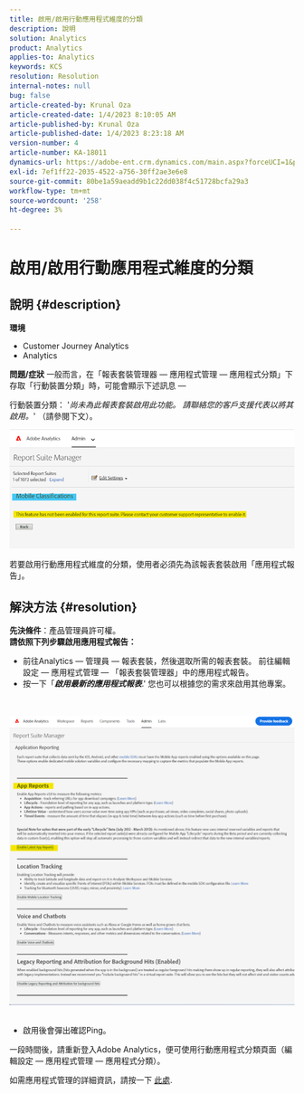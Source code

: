 ```yaml
---
title: 啟用/啟用行動應用程式維度的分類
description: 說明
solution: Analytics
product: Analytics
applies-to: Analytics
keywords: KCS
resolution: Resolution
internal-notes: null
bug: false
article-created-by: Krunal Oza
article-created-date: 1/4/2023 8:10:05 AM
article-published-by: Krunal Oza
article-published-date: 1/4/2023 8:23:18 AM
version-number: 4
article-number: KA-18011
dynamics-url: https://adobe-ent.crm.dynamics.com/main.aspx?forceUCI=1&pagetype=entityrecord&etn=knowledgearticle&id=abc8232e-078c-ed11-81ac-6045bd0063aa
exl-id: 7ef1ff22-2035-4522-a756-30ff2ae3e6e8
source-git-commit: 80be1a59aeadd9b1c22dd038f4c51728bcfa29a3
workflow-type: tm+mt
source-wordcount: '258'
ht-degree: 3%

---
```


# 啟用/啟用行動應用程式維度的分類

## 說明 {#description}

<b>環境</b>
- Customer Journey Analytics
- Analytics



<b>問題/症狀</b>
一般而言，在「報表套裝管理器 — 應用程式管理 — 應用程式分類」下存取「行動裝置分類」時，可能會顯示下述訊息 — 

行動裝置分類： &#39;*尚未為此報表套裝啟用此功能。 請聯絡您的客戶支援代表以將其啟用。*&#39; （請參閱下文）。

![](assets/___acc8232e-078c-ed11-81ac-6045bd0063aa___.png)

若要啟用行動應用程式維度的分類，使用者必須先為該報表套裝啟用「應用程式報告」。


## 解決方法 {#resolution}

<b>先決條件</b>：產品管理員許可權。<br><b>請依照下列步驟啟用應用程式報告：</b>
- 前往Analytics — 管理員 — 報表套裝，然後選取所需的報表套裝。 前往編輯設定 — 應用程式管理 — <b> </b>「報表套裝管理器」中的應用程式報告。
- 按一下「<b>*啟用最新的應用程式報表</b>*.&#39; 您也可以根據您的需求來啟用其他專案。

<br> <br>![](assets/0ae3ca9c-b68f-ec11-b400-00224804a35d.png)
 
- 啟用後會彈出確認Ping。


一段時間後，請重新登入Adobe Analytics，便可使用行動應用程式分類頁面（編輯設定 — 應用程式管理 — 應用程式分類）。

如需應用程式管理的詳細資訊，請按一下 [此處](https://nam04.safelinks.protection.outlook.com/?url=https%3A%2F%2Fexperienceleague.adobe.com%2Fdocs%2Fanalytics%2Fadmin%2Fadmin-tools%2Fmobile-management.html%3Flang%3Den&amp;amp;data=04%7C01%7Cnilotpalb%40adobe.com%7C3c1d5032d121424be46208d9f1d8905c%7Cfa7b1b5a7b34438794aed2c178decee1%7C0%7C0%7C637806734700482559%7CUnknown%7CTWFpbGZsb3d8eyJWIjoiMC4wLjAwMDAiLCJQIjoiV2luMzIiLCJBTiI6Ik1haWwiLCJXVCI6Mn0%3D%7C3000&amp;amp;sdata=uxWerDD%2FHHZVSk%2B6eY0p2czXyW3BtXq75lRarjebwak%3D&amp;amp;reserved=0 "按一下以前往連結：https://experienceleague.adobe.com/docs/analytics/admin/admin-tools/mobile-management.html?lang=en").
